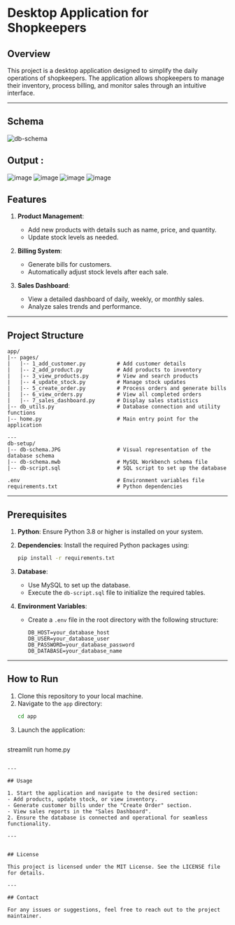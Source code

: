 # Desktop Application for Shopkeepers

## Overview
This project is a desktop application designed to simplify the daily operations of shopkeepers. The application allows shopkeepers to manage their inventory, process billing, and monitor sales through an intuitive interface.

---
## Schema
![db-schema](https://github.com/user-attachments/assets/bc17d375-acae-4c53-908f-1b4b5fd88c90)

## Output :
![image](https://github.com/user-attachments/assets/06b68745-c72f-45b7-8a5c-5f3f2cbb2900)
![image](https://github.com/user-attachments/assets/867dbb40-2b45-44a7-af87-01dceeac9ae1)
![image](https://github.com/user-attachments/assets/04bde5fc-5fe0-4d73-9b13-574e65e06b58)
![image](https://github.com/user-attachments/assets/ef83381c-9b45-4f4c-ae67-ddeca123eed5)


## Features

1. **Product Management**:
   - Add new products with details such as name, price, and quantity.
   - Update stock levels as needed.

2. **Billing System**:
   - Generate bills for customers.
   - Automatically adjust stock levels after each sale.

3. **Sales Dashboard**:
   - View a detailed dashboard of daily, weekly, or monthly sales.
   - Analyze sales trends and performance.

---

## Project Structure

```
app/
|-- pages/
|   |-- 1_add_customer.py          # Add customer details
|   |-- 2_add_product.py           # Add products to inventory
|   |-- 3_view_products.py         # View and search products
|   |-- 4_update_stock.py          # Manage stock updates
|   |-- 5_create_order.py          # Process orders and generate bills
|   |-- 6_view_orders.py           # View all completed orders
|   |-- 7_sales_dashboard.py       # Display sales statistics
|-- db_utils.py                    # Database connection and utility functions
|-- home.py                        # Main entry point for the application

---
db-setup/
|-- db-schema.JPG                  # Visual representation of the database schema
|-- db-schema.mwb                  # MySQL Workbench schema file
|-- db-script.sql                  # SQL script to set up the database

.env                               # Environment variables file
requirements.txt                   # Python dependencies
```

---

## Prerequisites

1. **Python**: Ensure Python 3.8 or higher is installed on your system.
2. **Dependencies**: Install the required Python packages using:
   ```bash
   pip install -r requirements.txt
   ```
3. **Database**:
   - Use MySQL to set up the database.
   - Execute the `db-script.sql` file to initialize the required tables.

4. **Environment Variables**:
   - Create a `.env` file in the root directory with the following structure:
     ```env
     DB_HOST=your_database_host
     DB_USER=your_database_user
     DB_PASSWORD=your_database_password
     DB_DATABASE=your_database_name
     ```

---

## How to Run

1. Clone this repository to your local machine.
2. Navigate to the `app` directory:
   ```bash
   cd app
   ```
3. Launch the application:
   ```bash
  streamlit run home.py
   ```

---

## Usage

1. Start the application and navigate to the desired section:
   - Add products, update stock, or view inventory.
   - Generate customer bills under the "Create Order" section.
   - View sales reports in the "Sales Dashboard".
2. Ensure the database is connected and operational for seamless functionality.

---


## License

This project is licensed under the MIT License. See the LICENSE file for details.

---

## Contact

For any issues or suggestions, feel free to reach out to the project maintainer.
